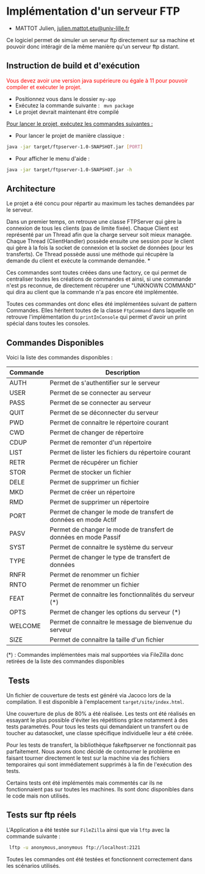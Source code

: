 # Implémentation d'un serveur FTP

- MATTOT Julien, julien.mattot.etu@univ-lille.fr

Ce logiciel permet de simuler un serveur ftp directement sur sa machine et pouvoir donc intéragir de la même manière qu'un serveur ftp distant.

## Instruction de build et d'exécution

<font color="red">Vous devez avoir une version java supérieure ou égale à 11 pour pouvoir compiler et exécuter le projet.</font>

- Positionnez vous dans le dossier ```my-app```
- Exécutez la commande suivante : 
``` mvn package```
- Le projet devrait maintenant être compilé

<u>Pour lancer le projet, exécutez les commandes suivantes :</u>

- Pour lancer le projet de manière classique : 
``` sh
java -jar target/ftpserver-1.0-SNAPSHOT.jar [PORT]
```

- Pour afficher le menu d'aide : 
``` sh
java -jar target/ftpserver-1.0-SNAPSHOT.jar -h 
```

## Architecture 

Le projet a été concu pour répartir au maximum les taches demandées par le serveur. 

Dans un premier temps, on retrouve une classe FTPServer qui gère la connexion de tous les clients (pas de limite fixée). Chaque Client est représenté par un Thread afin que la charge serveur soit mieux managée. Chaque Thread (ClientHandler) possède ensuite une session pour le client qui gère à la fois la socket de connexion et la socket de données (pour les transferts). Ce Thread possède aussi une méthode qui récupère la demande du client et exécute la commande demandée. *

Ces commandes sont toutes créées dans une factory, ce qui permet de centraliser toutes les créations de commandes et ainsi, si une commande n'est ps reconnue, de directement récupérer une "UNKNOWN COMMAND" qui dira au client que la commande n'a pas encore été implémentée.

Toutes ces commandes ont donc elles été implémentées suivant de pattern Commandes. Elles héritent toutes de la classe `FtpCommand` dans laquelle on retrouve l'implémentation du `printInConsole` qui permet d'avoir un print spécial dans toutes les consoles.

## Commandes Disponibles 

Voici la liste des commandes disponibles : 

| Commande | Description |
| --- | --- |
| AUTH | Permet de s'authentifier sur le serveur |
| USER | Permet de se connecter au serveur |
| PASS | Permet de se connecter au serveur |
| QUIT | Permet de se déconnecter du serveur |
| PWD | Permet de connaitre le répertoire courant |
| CWD | Permet de changer de répertoire |
| CDUP | Permet de remonter d'un répertoire |
| LIST | Permet de lister les fichiers du répertoire courant |
| RETR | Permet de récupérer un fichier |
| STOR | Permet de stocker un fichier |
| DELE | Permet de supprimer un fichier |
| MKD | Permet de créer un répertoire |
| RMD | Permet de supprimer un répertoire |
| PORT | Permet de changer le mode de transfert de données en mode Actif |
| PASV | Permet de changer le mode de transfert de données en mode Passif |
| SYST | Permet de connaitre le système du serveur |
| TYPE | Permet de changer le type de transfert de données |
| RNFR | Permet de renommer un fichier |
| RNTO | Permet de renommer un fichier |
| FEAT | Permet de connaitre les fonctionnalités du serveur (*) |
| OPTS | Permet de changer les options du serveur (*) |
| WELCOME | Permet de connaitre le message de bienvenue du serveur |
| SIZE | Permet de connaitre la taille d'un fichier |

(*) : Commandes implémentées mais mal supportées via FileZilla donc retirées de la liste des commandes disponibles


##  Tests

Un fichier de couverture de tests est généré via Jacoco lors de la compilation. Il est disponible à l'emplacement `target/site/index.html`. 

Une couverture de plus de 80% a été réalisée. Les tests ont été réalisés en essayant le plus possible d'éviter les répétitions grâce notamment à des tests parametrés. Pour tous les tests qui demandaient un transfert ou de toucher au datasocket, une classe spécifique individuelle leur a été créée. 

Pour les tests de transfert, la bibliothèque fakeftpserver ne fonctionnait pas parfaitement. Nous avons donc décidé de contourner le problème en faisant tourner directement le test sur la machine via des fichiers temporaires qui sont immédiatement supprimés à la fin de l'exécution des tests.

Certains tests ont été implémentés mais commentés car ils ne fonctionnaient pas sur toutes les machines. Ils sont donc disponibles dans le code mais non utilisés.

## Tests sur ftp réels

L'Application a été testée sur `FileZilla` ainsi que via `lftp` avec la commande suivante :

``` sh
 lftp -u anonymous,anonymous ftp://localhost:2121
```

Toutes les commandes ont été testées et fonctionnent correctement dans les scénarios utilisés.